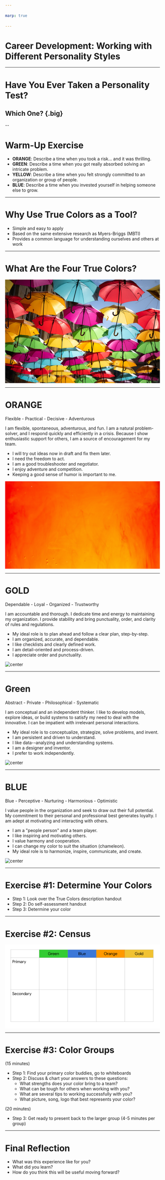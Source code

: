 ```yaml
---

marp: true

---
```


<style>
img[alt~="center"] {
  display: block;
  margin: 0 auto;
}
</style>

# Career Development: Working with Different Personality Styles

<!--
Today we’re going to learn about a tool for understanding work styles, both ours and others. This tool is called True Colors, and it’s a widely-known and utilized model for understanding how teams can work better together.

Source: https://truecolorsintl.com/
-->

---

#  Have You Ever Taken a Personality Test?

## Which One? {.big}

<!--
Have you ever taken a personality test? If so, which one? Did you think it accurately reflected your personality? Why or why not?
-->

--

# Warm-Up Exercise

* **ORANGE**: Describe a time when you took a risk… and it was thrilling.
* **GREEN**: Describe a time when you got really absorbed solving an intricate problem.
* **YELLOW**: Describe a time when you felt strongly committed to an organization or group of people.
* **BLUE**: Describe a time when you invested yourself in helping someone else to grow.

<!--

*Each participant should have a fun/snack sized bag of M&Ms.*

Pull out one M&M without looking. If it’s red or brown, put it aside (or eat it). Depending on the color of M&M pulled, reflect on the corresponding item on the screen for one minute.  Now turn to a person next to you and take 1-2 minutes each to share your reflection.

Any interesting stories to share with the group briefly?  (Take 2-3 volunteers.)

No matter what color M&M you may have picked, you would have been able to think of an instance in your life where that happened.  We are all a mix of these four traits. Being risky, being analytical, being committed, being nurturing - these exist in all of us to some degree.

Many of us find, however, that we are inclined toward one type more than the others. This session will give us a new lens to understand ourselves and others at work according to these four personality types.

*Talk about why learning to work with different work styles is or has been important to you. (application at work, understanding self, understanding others, being yourself while also meeting others where they are).*

Source: https://truecolorsintl.com/
-->

---

# Why Use True Colors as a Tool?

* Simple and easy to apply
* Based on the same extensive research as Myers-Briggs (MBTI)
* Provides a common language for understanding ourselves and others at work

<!--
So why do we use True Colors as a tool?

First, it’s easy to understand and apply. For those who have taken Myers-Briggs, you know it’s complex. True Colors is quicker to grasp and easier to apply to ourselves and others in the workplace. Some large tech companies even use this framework in their leadership training. 

Also, it’s based on MBTI, which is extensively researched and has stood the test of time.

It helps us better understand ourselves and others, which can save a lot of time and headache.
-->

---

# What Are the Four True Colors?

![center](res/personalitystyles01.jpg)

<!--
Let's dive in. What are the four colors in True Colors and what do they mean?

Source: https://truecolorsintl.com/

Image Details:
* [personalitystyles01.jpg](https://unsplash.com/photos/aHw1G6PdzYQ): Unsplash License
-->

---

# ORANGE
Flexible - Practical - Decisive - Adventurous

I am flexible, spontaneous, adventurous, and fun. I am a natural problem-solver, and I respond quickly and efficiently in a crisis. Because I show enthusiastic support for others, I am a source of encouragement for my team.

* I will try out ideas now in draft and fix them later.
* I need the freedom to act.
* I am a good troubleshooter and negotiator.
* I enjoy adventure and competition.
* Keeping a good sense of humor is important to me.

![center](res/personalitystyles02.jpg)

<!--
Source: https://truecolorsintl.com/

Image Details:
* [personalitystyles02.jpg](https://unsplash.com/photos/GAM-7l4QzmI): Unsplash License
-->

---

# GOLD
Dependable - Loyal - Organized - Trustworthy

I am accountable and thorough. I dedicate time and energy to maintaining my organization. I provide stability and bring punctuality, order, and clarity of rules and regulations.

* My ideal role is to plan ahead and follow a clear plan, step-by-step.
* I am organized, accurate, and dependable.
* I like checklists and clearly defined work.
* I am detail-oriented and process-driven.
* I appreciate order and punctuality.

![center](res/personalitystyles03.jpg)

<!--
Source: https://truecolorsintl.com/

Image Details:
* [personalitystyles03.jpg](https://unsplash.com/photos/SG59-rbcNRg): Unsplash License
-->

---

# Green
Abstract - Private - Philosophical - Systematic

I am conceptual and an independent thinker. I like to develop models, explore ideas, or build systems to satisfy my need to deal with the innovative. I can be impatient with irrelevant personal interactions.

* My ideal role is to conceptualize, strategize, solve problems, and invent.
* I am persistent and driven to understand.
* I like data--analyzing and understanding systems.
* I am a designer and inventor.
* I prefer to work independently.

![center](res/personalitystyles04.jpg)

<!--
Source: https://truecolorsintl.com/

Image Details:
* [personalitystyles04.jpg](https://unsplash.com/photos/eB1ziPSixlQ): Unsplash License
-->

---

# BLUE
Blue - Perceptive - Nurturing - Harmonious - Optimistic

I value people in the organization and seek to draw out their full potential. My commitment to their personal and professional best generates loyalty. I am adept at motivating and interacting with others.

* I am a "people person" and a team player.
* I like inspiring and motivating others.
* I value harmony and cooperation.
* I can change my color to suit the situation (chameleon).
* My ideal role is to harmonize, inspire, communicate, and create.

![center](res/personalitystyles05.jpg)

<!--
Source: https://truecolorsintl.com/

Image Source:
* [personalitystyles05.jpg](https://unsplash.com/photos/SGwvtNLmDeU): Unsplash License
-->

---

# Exercise #1: Determine Your Colors

* Step 1: Look over the True Colors description handout
* Step 2: Do self-assessment handout
* Step 3: Determine your color

<!--

*Pass out True Colors description one-pager.*

Take this quick assessment to determine your primary and secondary True Colors. Remember that each of us have each of the four colors in us to varying degrees.”

*Allow 3-5 minutes to take assessment.*

Source: https://truecolorsintl.com/
-->

---

# Exercise #2: Census

![center](res/personalitystyles06.png)

<!--
Let’s take a count of who has which primary and secondary color.

*Write names or tally marks to represent each student participating on chart paper or a whiteboard.*

Image Details:
* [personalitystyles06.png](https://opensource.google/docs/copyright/): Copyright Google
-->

---

# Exercise #3: Color Groups

(15 minutes)
* Step 1: Find your primary color buddies, go to whiteboards
* Step 2: Discuss & chart your answers to these questions:
  * What strengths does your color bring to a team?
  * What can be tough for others when working with you?
  * What are several tips to working successfully with you?
  * What picture, song, logo that best represents your color?

(20 minutes)
* Step 3: Get ready to present back to the larger group (4-5 minutes per group)

<!--

*Distribute four large whiteboards or pieces of chart paper throughout the room and label them with one of the four True Colors: orange, gold, blue, green.*

When I say go, find your primary color group and begin discussing the four questions on the board. You will chart your answers to the questions, either with words, drawings, or whatever you’d like to use to describe your primary true color. You’ll have 15 minutes to work on this and then each group will present out to the group. What questions do you have?”

*Allow students 15 minutes to work and add 4-5 additional minutes if they need it.*

*After each presentation, allow non-presenting students an opportunity to ask questions: “What questions do you have for the blue group?”*
-->

---

# Final Reflection

* What was this experience like for you?
* What did you learn?
* How do you think this will be useful moving forward?

<!--
Thank you for participating.

I'd love to conclude by hearing what this experience was like for you, what you learned, or how you feel like you’ll use this moving forward.

-->
